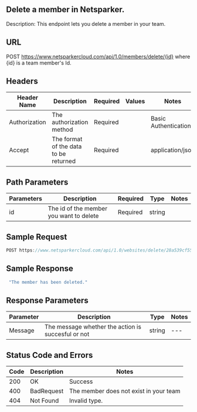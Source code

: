 ## Delete a member in Netsparker.
Description: This endpoint lets you delete a member in your team.

## URL
POST https://www.netsparkercloud.com/api/1.0/members/delete/{id}
where {id} is a team member's Id.

## Headers
| Header Name | Description | Required | Values | Notes |
| --- | --- |  --- | --- | --- |
| Authorization | The authorization method | Required |  | Basic Authentication |
| Accept | The format of the data to be returned | Required |  | application/json |

## Path Parameters
| Parameters | Description | Required | Type | Notes |
| --- | --- |  --- | --- | --- |
| id | The id of the member you want to delete | Required | string |  |

## Sample Request
```javascript
POST https://www.netsparkercloud.com/api/1.0/websites/delete/28a539cf55e3439ff953adc50270c8cd/
```
## Sample Response
 ```javascript
  "The member has been deleted."
```
## Response Parameters
| Parameter | Description | Type | Notes |
| --- | --- |  --- | --- |
| Message | The message whether the action is succesful or not | string | --- |

  ## Status Code and Errors
| Code | Description |  Notes |
| --- | --- |  --- |
| 200 | OK |  Success |
| 400 | BadRequest |  The member does not exist in your team |
| 404 | Not Found |  Invalid type. |
